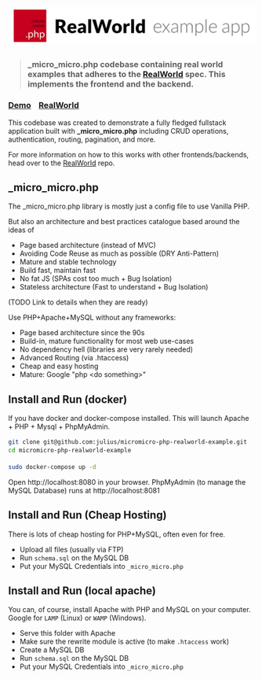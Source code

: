 # ![RealWorld Example App](realworld_logo_for_readme.jpg)

> ### **_micro_micro.php** codebase containing real world examples that adheres to the [RealWorld](https://github.com/gothinkster/realworld) spec. This implements the frontend and the backend.


### [Demo](http://micromicro-php-realworld.atwebpages.com)&nbsp;&nbsp;&nbsp;&nbsp;[RealWorld](https://github.com/gothinkster/realworld)


This codebase was created to demonstrate a fully fledged fullstack application built with **_micro_micro.php** including CRUD operations, authentication, routing, pagination, and more.

For more information on how to this works with other frontends/backends, head over to the [RealWorld](https://github.com/gothinkster/realworld) repo.

## _micro_micro.php

The _micro_micro.php library is mostly just a config file to use Vanilla PHP.

But also an architecture and best practices catalogue based around the ideas of
- Page based architecture (instead of MVC)
- Avoiding Code Reuse as much as possible (DRY Anti-Pattern)
- Mature and stable technology
- Build fast, maintain fast
- No fat JS (SPAs cost too much + Bug Isolation)
- Stateless architecture (Fast to understand + Bug Isolation)

(TODO Link to details when they are ready)

Use PHP+Apache+MySQL without any frameworks:
- Page based architecture since the 90s
- Build-in, mature functionality for most web use-cases
- No dependency hell (libraries are very rarely needed)
- Advanced Routing (via .htaccess)
- Cheap and easy hosting
- Mature: Google "php \<do something\>"

## Install and Run (docker)
If you have docker and docker-compose installed. This will launch Apache + PHP + Mysql + PhpMyAdmin.
```bash
git clone git@github.com:julius/micromicro-php-realworld-example.git
cd micromicro-php-realworld-example

sudo docker-compose up -d
```

Open http://localhost:8080 in your browser. PhpMyAdmin (to manage the MySQL Database) runs at http://localhost:8081


## Install and Run (Cheap Hosting)
There is lots of cheap hosting for PHP+MySQL, often even for free.

- Upload all files (usually via FTP)
- Run `schema.sql` on the MySQL DB
- Put your MySQL Credentials into `_micro_micro.php`

## Install and Run (local apache)
You can, of course, install Apache with PHP and MySQL on your computer.
Google for `LAMP` (Linux) or `WAMP` (Windows).

- Serve this folder with Apache
- Make sure the rewrite module is active (to make `.htaccess` work)
- Create a MySQL DB
- Run `schema.sql` on the MySQL DB
- Put your MySQL Credentials into `_micro_micro.php`

